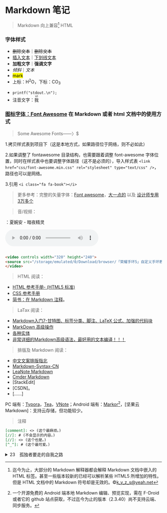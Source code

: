 <!--
<html>
<head>
<meta charset="utf-8">
-->

<link href="../css/font-awesome.min.css" rel="stylesheet" type="text/css" />

<link href="../css/style.css" rel="stylesheet" type="text/css" />

<a id="top"></a>

# Markdown 笔记

> Markdown 向上兼容[^hm] HTML

<div class="p">

[^hm]: 迄今为止，大部分的 Markdown 解释器都会解释 Markdown 文档中嵌入的 HTML 标签。甚至一些版本较新的已经可以解析某些 HTML5 所增加的特性。但是 HTML 文档中的 Markdown 符号却是无效的。&copy;<a href="mailto:k_y_z_s@yeah.net">k_y_z_s@yeah.net</a>

<!--embed src="/storage/emulated/0/Music/纯音/红白巫女靈夢酱%20-%20CWTV中国气象频道%20-%20.国内城市逐6小时精细化天气预报.mp3" autostart="true" loop="true" controls></embed-->

</div>
<!--/head>

<body-->

### 字体样式

- <s>删除文本</s>｜<del>删除文本</del>
- <ins>插入文本</ins>｜<u>下划线文本</u>
- <b>加粗文字</b>｜<strong>强调文字</strong>
- <i>倾斜</i>｜<em>文本</em>
- <mark>mark</mark>
- 上标：H<sup>2</sup>O，下标：CO<sub>3</sub>
+ <code>printf("stdout.\n");</code>
+ 注音文字：<ruby>我<rt>wǒ</rt></ruby>

### [图标字体：Font Awesome](http://www.fontawesome.com.cn/) 在 Markdown 或者 html 文档中的使用方式

> Some Awesome Fonts——〉$ 

<i class="fa fa-book"></i>
<i class="fa fa-refresh"></i>
<i class="fa fa-code"></i>
<i class="fa fa-windows"></i>
<i class="fa fa-linux"></i>
<i class="fa fa-android"></i>
<i class="fa fa-weibo"></i>
<i class="fa fa-weixin"></i>
<i class="fa fa-car"></i>
<i class="fa fa-train"></i>
<i class="fa fa-bus"></i>
<i class="fa fa-search"></i>
<i class="fa fa-spinner"></i>
<i class="fa fa-star"></i>

<div class="p">

1.拷贝样式表到项目下（这是本地方式，如果路径位于网络，则不必如此）

2.如果调整了 fontawesome 目录结构，也需要跟着调整 font-awesome 字体位置，同时在样式表中也要调整字体路径（这不是必须的），导入样式表 `<link href="css/font-awesome.min.css" rel="stylesheet" type="text/css" />`，路径也可以是网络。

3.引用 `<i class="fa fa-book"></i>`

</div>

> 更多参考：完整的矢量字体：[Font awesome](http://www.fontawesome.com.cn/cheatsheet/)，[大一点的](http://www.fontawesome.com.cn/icons-ui/) 以及 [设计师专用 3万多个](https://www.flaticon.com/packs)

<div STYLE="page-break-after: always;"></div>

> 音/视频：

<span class="fzzy"><i class="fa fa-music"></i>：夏婉安 - 暗夜精灵

<audio controls loop>
<source src="/media/Others/Music/Pop/夏婉安%20-%20暗夜精灵.flac">
</audio>

```html

<video controls width="320" height="240">
<source src="/storage/emulated/0/Download/browser/「荣耀手环5」自定义手环教程%20自制表盘教程.mp4" type="video/mp4">
</video>

```

<div STYLE="page-break-after: always;"></div>

> HTML 阅读：

+ [HTML 参考手册- (HTML5 标准)](https://www.runoob.com/tags/html-reference.html)
+ [CSS 参考手册](https://www.runoob.com/cssref/css-reference.html)
+ [简书：在 Markdown 注释](https://www.jianshu.com/p/c8a68f7d4832)。

> LaTax 阅读：

+ [Markdown入门7-甘特图、标签分类、脚注、LaTeX 公式、加强的代码块](https://blog.csdn.net/cuishizun/article/details/80342072)
+ [MarkDown 高级操作](https://blog.csdn.net/qq_39422642/article/details/78453376?utm_medium=distribute.wap_relevant.none-task-blog-BlogCommendFromBaidu-3.wap_blog_relevant_pic&depth_1-utm_source=distribute.wap_relevant.none-task-blog-BlogCommendFromBaidu-3.wap_blog_relevant_pic)
+ [各种实体](https://blog.csdn.net/weixin_30873847/article/details/99598581?utm_medium=distribute.wap_relevant.none-task-blog-BlogCommendFromMachineLearnPai2-3.wap_blog_relevant_pic&depth_1-utm_source=distribute.wap_relevant.none-task-blog-BlogCommendFromMachineLearnPai2-3.wap_blog_relevant_pic)
+ [非常详细的Markdown高级语法，最好用的文本编译！！！](https://blog.csdn.net/qq_44732742/article/details/106976312?utm_medium=distribute.wap_relevant.none-task-blog-BlogCommendFromBaidu-5.wap_blog_relevant_pic&depth_1-utm_source=distribute.wap_relevant.none-task-blog-BlogCommendFromBaidu-5.wap_blog_relevant_pic)

> 排版及 Markdown 阅读：

+ [中文文案排版指北](https://github.com/mzlogin/chinese-copywriting-guidelines)
+ [Markdown-Syntax-CN](md/Markdown-Syntax-CN.md)
+ [LeaNote Markdown](http://leanote.leanote.com/post/Leanote-Markdown-Manual)
+ [Cmder Markdown](https://www.zybuluo.com/mdeditor?url=https://www.zybuluo.com/static/editor/md-help.markdown)
+ [StackEdit]
+ [CSDN]。
+ [……]

<div STYLE="page-break-after: always;"></div>

<div class="p">

PC 端有：[Typora](https://www.typora.io/)，[Tea](https://haocha.co/)，[VNote](https://github.com/vnotex/vnote)；Android 端有：[Markor](https://github.com/gsantner/markor)[^markor]，[坚果云 Markdown]：支持云存储，但功能较少。

</div>

<!--/body>
</html-->

> 注释

```markdown
[comment]: <> (这个最麻烦。)
[//]: # (不会显示的内容。)
[//]: <> (这个也是。)
[^_^]: # (这个最可爱。)
```

<div STYLE="page-break-after: always;"></div>

<details>
<summary>
<span class="hwxk">23　孤独者要走的自我之路
</summary>

<div class="p">

<span class="hksnzt">迫使很多持不同看法的人改变他们的看法，因而他们对你不满。你接近他们，但是擦身而过，他们永远不会原谅你。

</div>

<i class="fa fa-quote-left fa-3x fa-pull-left fa-border" aria-hidden="true"></i><span class="jk">你走在他们的前面，但你飞得越高，在忌妒的人眼里会变得越小，他们对在天空中翱翔的人深恶痛绝。

<div class="p">

<span class="pglh">“你们应该对我公平！”不，你应该说：“不招人妒是庸才，这些不公平待遇是因为我值得。” 

<span class="comment">他们给孤独者不公和侮辱，然而，我的兄弟，如果你想成为恒星，应该不计较地照耀他们！

<span class="jk">小心那些道德清道夫！他们想将那些自创道德标准的人钉在十字架上！</span><span class="translation">他们仇恨孤独者。


<span class="fzzy">也必须小心那些所谓的神圣者，在他们看来，凡是不单纯的都是邪恶的，此外，他们喜欢玩火，用此来处死异端。</span>
<span class="yy">小心防范那些爱你的人们！为你戴上打着爱的名义的镣铐。</span>

<!--a class="btn btn-danger" href="#top" aria-label="Delete"><i class="fa fa-long-arrow-up" aria-hidden="true" title="Delete this item?"></i></a-->

</div>
</details>



[^markor]: 一个开源免费的 Android 端本地 Markdown 编辑、预览实现，需在 F-Droid 或者它的 github 站点获取，不过迄今为止的版本（2.3.40）尚不支持云端、同步服务。
